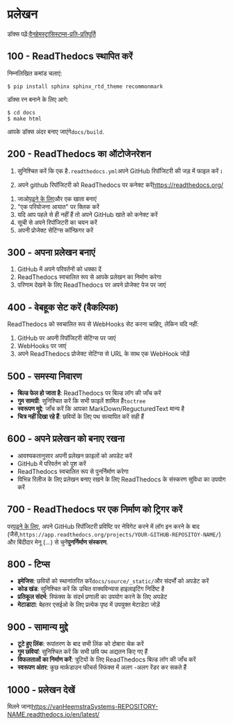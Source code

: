 # प्रलेखन

डॉक्स पढ़ें:[वैनहेमस्ट्रासिस्टम्स-प्रति-प्रतिपूर्ति](https://vanHeemstraSystems-REPOSITORY-NAME.readthedocs.io/en/latest/)

## 100 - ReadThedocs स्थापित करें

निम्नलिखित कमांड चलाएं:

    $ pip install sphinx sphinx_rtd_theme recommonmark

डॉक्स रन बनाने के लिए आगे:

    $ cd docs
    $ make html

आपके डॉक्स अंदर बनाए जाएंगे`docs/build`.

## 200 - ReadThedocs का ऑटोजेनरेशन

1) सुनिश्चित करें कि एक है`.readthedocs.yml`अपने GitHub रिपॉजिटरी की जड़ में फाइल करें।

2) अपने github रिपॉजिटरी को ReadThedocs पर कनेक्ट करें<https://readthedocs.org/>

1.  जाओ[पढ़ने के लिए](https://readthedocs.org/)और एक खाता बनाएं
2.  "एक परियोजना आयात" पर क्लिक करें
3.  यदि आप पहले से ही नहीं हैं तो अपने GitHub खाते को कनेक्ट करें
4.  सूची से अपने रिपॉजिटरी का चयन करें
5.  अपनी प्रोजेक्ट सेटिंग्स कॉन्फ़िगर करें

## 300 - अपना प्रलेखन बनाएं

1.  GitHub में अपने परिवर्तनों को धक्का दें
2.  ReadThedocs स्वचालित रूप से आपके प्रलेखन का निर्माण करेगा
3.  परिणाम देखने के लिए ReadThedocs पर अपने प्रोजेक्ट पेज पर जाएं

## 400 - वेबहूक सेट करें (वैकल्पिक)

ReadThedocs को स्वचालित रूप से WebHooks सेट करना चाहिए, लेकिन यदि नहीं:

1.  GitHub पर अपनी रिपॉजिटरी सेटिंग्स पर जाएं
2.  WebHooks पर जाएं
3.  अपने ReadThedocs प्रोजेक्ट सेटिंग्स से URL के साथ एक WebHook जोड़ें

## 500 - समस्या निवारण

-   **बिल्ड फेल हो जाता है**: ReadThedocs पर बिल्ड लॉग की जाँच करें
-   **गुम सामग्री**: सुनिश्चित करें कि सभी फाइलें शामिल हैं`toctree`
-   **स्वरूपण मुद्दे**: जाँच करें कि आपका MarkDown/RegucturedText मान्य है
-   **चित्र नहीं दिखा रहे हैं**: छवियों के लिए पथ सत्यापित करें सही हैं

## 600 - अपने प्रलेखन को बनाए रखना

-   आवश्यकतानुसार अपनी प्रलेखन फ़ाइलों को अपडेट करें
-   GitHub में परिवर्तन को पुश करें
-   ReadThedocs स्वचालित रूप से पुनर्निर्माण करेगा
-   विभिन्न रिलीज के लिए प्रलेखन बनाए रखने के लिए ReadThedocs के संस्करण सुविधा का उपयोग करें

## 700 - ReadThedocs पर एक निर्माण को ट्रिगर करें

पर[पढ़ने के लिए](https://readthedocs.org/), अपने GitHub रिपॉजिटरी प्रविष्टि पर नेविगेट करने में लॉग इन करने के बाद (जैसे,`https://app.readthedocs.org/projects/YOUR-GITHUB-REPOSITOY-NAME/`) और बिंदीदार मेनू (...) से चुनें**पुनर्निर्माण संस्करण**.

## 800 - टिप्स

-   **इमेजिस**: छवियों को स्थानांतरित करें`docs/source/_static/`और संदर्भों को अपडेट करें
-   **कोड खंड**: सुनिश्चित करें कि उचित वाक्यविन्यास हाइलाइटिंग निर्दिष्ट है
-   **प्रतिकूल संदर्भ**: स्फिंक्स के संदर्भ प्रणाली का उपयोग करने के लिए अपडेट
-   **मेटाडाटा**: बेहतर एसईओ के लिए प्रत्येक पृष्ठ में उपयुक्त मेटाडेटा जोड़ें

## 900 - सामान्य मुद्दे

-   **टूटे हुए लिंक**: रूपांतरण के बाद सभी लिंक को दोबारा चेक करें
-   **गुम छवियां**: सुनिश्चित करें कि सभी छवि पथ अद्यतन किए गए हैं
-   **विफलताओं का निर्माण करें**: त्रुटियों के लिए ReadThedocs बिल्ड लॉग की जाँच करें
-   **स्वरूपण अंतर**: कुछ मार्कडाउन फीचर्स स्फिंक्स में अलग -अलग रेंडर कर सकते हैं

## 1000 - प्रलेखन देखें

मिलने जाना<https://vanHeemstraSystems-REPOSITORY-NAME.readthedocs.io/en/latest/>
